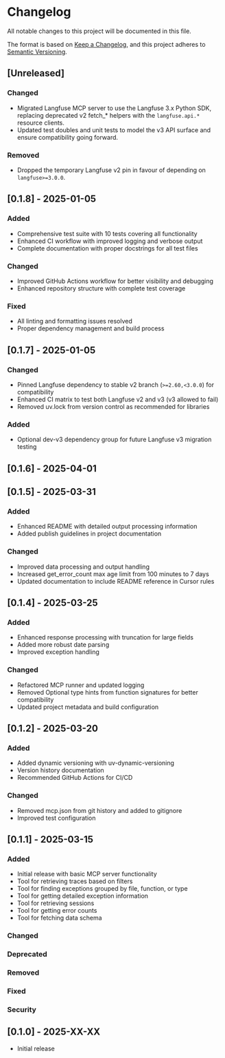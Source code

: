 # Changelog

All notable changes to this project will be documented in this file.

The format is based on [Keep a Changelog](https://keepachangelog.com/en/1.0.0/),
and this project adheres to [Semantic Versioning](https://semver.org/spec/v2.0.0.html).

## [Unreleased]

### Changed
- Migrated Langfuse MCP server to use the Langfuse 3.x Python SDK, replacing deprecated v2 fetch_* helpers with the `langfuse.api.*` resource clients.
- Updated test doubles and unit tests to model the v3 API surface and ensure compatibility going forward.

### Removed
- Dropped the temporary Langfuse v2 pin in favour of depending on `langfuse>=3.0.0`.

## [0.1.8] - 2025-01-05

### Added
- Comprehensive test suite with 10 tests covering all functionality
- Enhanced CI workflow with improved logging and verbose output
- Complete documentation with proper docstrings for all test files

### Changed
- Improved GitHub Actions workflow for better visibility and debugging
- Enhanced repository structure with complete test coverage

### Fixed
- All linting and formatting issues resolved
- Proper dependency management and build process

## [0.1.7] - 2025-01-05

### Changed
- Pinned Langfuse dependency to stable v2 branch (`>=2.60,<3.0.0`) for compatibility
- Enhanced CI matrix to test both Langfuse v2 and v3 (v3 allowed to fail)
- Removed uv.lock from version control as recommended for libraries

### Added
- Optional dev-v3 dependency group for future Langfuse v3 migration testing

## [0.1.6] - 2025-04-01

## [0.1.5] - 2025-03-31

### Added
- Enhanced README with detailed output processing information
- Added publish guidelines in project documentation

### Changed
- Improved data processing and output handling
- Increased get_error_count max age limit from 100 minutes to 7 days
- Updated documentation to include README reference in Cursor rules

## [0.1.4] - 2025-03-25

### Added
- Enhanced response processing with truncation for large fields
- Added more robust date parsing
- Improved exception handling

### Changed
- Refactored MCP runner and updated logging 
- Removed Optional type hints from function signatures for better compatibility
- Updated project metadata and build configuration

## [0.1.2] - 2025-03-20

### Added
- Added dynamic versioning with uv-dynamic-versioning
- Version history documentation
- Recommended GitHub Actions for CI/CD

### Changed
- Removed mcp.json from git history and added to gitignore
- Improved test configuration

## [0.1.1] - 2025-03-15

### Added
- Initial release with basic MCP server functionality
- Tool for retrieving traces based on filters
- Tool for finding exceptions grouped by file, function, or type
- Tool for getting detailed exception information
- Tool for retrieving sessions
- Tool for getting error counts
- Tool for fetching data schema

### Changed

### Deprecated

### Removed

### Fixed

### Security

## [0.1.0] - 2025-XX-XX
- Initial release 
